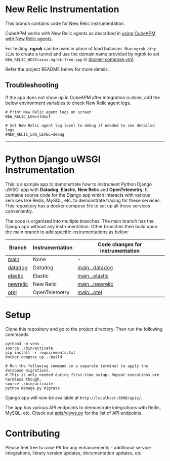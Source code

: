 # New Relic Instrumentation

This branch contains code for New Relic instrumentation.

CubeAPM works with New Relic agents as described in [using CubeAPM with New Relic agents](https://docs.cubeapm.com/instrumentation#using-cubeapm-with-new-relic-agents).

For testing, **ngrok** can be used in place of load balancer. Run `ngrok http 3130` to create a tunnel and use the domain name provided by ngrok to set `NEW_RELIC_HOST=xxxx.ngrok-free.app` in [docker-compose.yml](docker-compose.yml).

Refer the project README below for more details.

## Troubleshooting

If the app does not show up in CubeAPM after integration is done, add the below environment variables to check New Relic agent logs.

```shell
# Print New Relic agent logs on screen
NEW_RELIC_LOG=stdout

# Set New Relic agent log level to debug if needed to see detailed logs
#NEW_RELIC_LOG_LEVEL=debug
```

---

# Python Django uWSGI Instrumentation

This is a sample app to demonstrate how to instrument Python Django uWSGI app with **Datadog**, **Elastic**, **New Relic** and **OpenTelemetry**. It contains source code for the Django app which interacts with various services like Redis, MySQL, etc. to demonstrate tracing for these services. This repository has a docker compose file to set up all these services conveniently.

The code is organized into multiple branches. The main branch has the Django app without any instrumentation. Other branches then build upon the main branch to add specific instrumentations as below:

| Branch                                                                                         | Instrumentation | Code changes for instrumentation                                                                                |
| ---------------------------------------------------------------------------------------------- | --------------- | --------------------------------------------------------------------------------------------------------------- |
| [main](https://github.com/cubeapm/sample_app_python_django_uwsgi/tree/main)         | None            | -                                                                                                               |
| [datadog](https://github.com/cubeapm/sample_app_python_django_uwsgi/tree/datadog) | Datadog       | [main...datadog](https://github.com/cubeapm/sample_app_python_django_uwsgi/compare/main...datadog) |
| [elastic](https://github.com/cubeapm/sample_app_python_django_uwsgi/tree/elastic)         | Elastic   | [main...elastic](https://github.com/cubeapm/sample_app_python_django_uwsgi/compare/main...elastic)         |
| [newrelic](https://github.com/cubeapm/sample_app_python_django_uwsgi/tree/newrelic) | New Relic       | [main...newrelic](https://github.com/cubeapm/sample_app_python_django_uwsgi/compare/main...newrelic) |
| [otel](https://github.com/cubeapm/sample_app_python_django_uwsgi/tree/otel)         | OpenTelemetry   | [main...otel](https://github.com/cubeapm/sample_app_python_django_uwsgi/compare/main...otel)         |

# Setup

Clone this repository and go to the project directory. Then run the following commands

```
python3 -m venv .
source ./bin/activate
pip install -r requirements.txt
docker compose up --build

# Run the following command in a separate terminal to apply the database migrations.
# This is only needed during first-time setup. Repeat executions are harmless though.
source ./bin/activate
python manage.py migrate
```

Django app will now be available at `http://localhost:8000/apis/`.

The app has various API endpoints to demonstrate integrations with Redis, MySQL, etc. Check out [apis/views.py](apis/views.py) for the list of API endpoints.

# Contributing

Please feel free to raise PR for any enhancements - additional service integrations, library version updates, documentation updates, etc.

